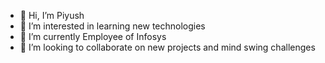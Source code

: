 - 👋 Hi, I’m Piyush
- 👀 I’m interested in learning new technologies
- 🌱 I’m currently Employee of Infosys
- 💞️ I’m looking to collaborate on new projects and mind swing challenges 


<!---
piyushgoyal1620/piyushgoyal1620 is a ✨ special ✨ repository because its `README.md` (this file) appears on your GitHub profile.
You can click the Preview link to take a look at your changes.
--->
